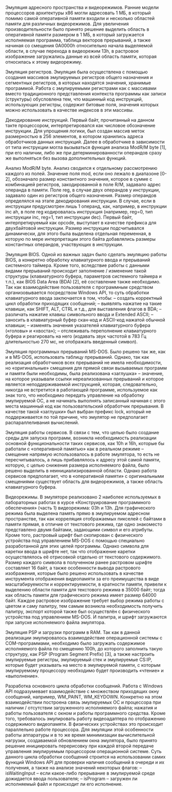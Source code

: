 Эмуляция адресного пространства и видеорежимов.
Ранние модели процессоров архитектуры x86 могли адресовать 1 МБ, в который помимо самой оперативной памяти входили и несколько областей памяти для различных видеорежимов. Для увеличения производительности было 
принято решение выделить область в оперативной памяти размером в 1 МБ, в который загружается исполняемая программа, таблица векторов прерываний, а также начиная со смещения 0A0000h относительно начала выделяемой
области, в случае перехода в видеорежим 13h, в растровое изображение загружались данные из всей область памяти, которая относилась к этому видеорежиму. 

Эмуляция регистров. 
Эмуляция была осуществлена с помощью создания массивов эмулируемых регистров общего назначения и сегментных регистров, в которых находятся значения, хранимые программой. Работа с эмулируемыми регистрами как с 
массивами вместо традиционного представления контекста программы как записи (структуры) обусловлена тем, что машинный код инструкций, использующих регистры, содержит битовые поля, значения которых можно 
использовать в качестве индексов в эти массивы.

Декодирование инструкций. 
Первый байт, прочитанный на данном такте процессором, интерпретировался как числовое обозначение инструкции. Для упрощения логики, был создан массив меток размерностью в 256 элементов, в котором хранились адреса
обработчиков данных инструкций. Далее в обработчике в зависимости от типа инструкции могла вызываться функция анализа ModR/M byte [1], при его наличии, либо же при детерминированности операндов сразу же выполняться
без вызова дополнительных функций. 

Анализ ModR/M byte.
Анализ сводился к отдельному рассмотрению каждого из полей. Значение поля mod, если оно лежало в диапазоне [0-2], обозначало размер константного значения, которое в сумме с комбинацией регистров, закодированной
в поле R/M, задавало адрес операнда в памяти. Поле reg, в случае двух операндов у инструкции, задавало один из регистров общего назначения. Размер операндов определялся на этапе декодирования инструкции. В случае,
если в инструкции предусмотрен лишь 1 операнд, как, например, в инструкции inc ah, в поле reg кодировалась инструкция (например, reg=0, тип инструкции inc, reg=1, тип инструкции dec). Первый байт, интерпретируемый
как opcode, выступает в качестве префикса для двухбайтовой инструкции. Размер инструкции подсчитывался динамически, для этого была выделена отдельная переменная, в которую по мере интерпретации этого байта
добавлялись размеры константных операндов, участвующих в инструкции.

Эмуляция BIOS.
Одной из важных задач было сделать эмуляцию работы BIOS, а конкретно обработку клавиатурного ввода и прерываний системного таймера. Кроме того, вследствие  работы с данными видами прерываний происходит
заполнение / изменение такой структуры (клавиатурного буфера, параметров системного таймера и т.п.), как BIOS Data Area (BDA) [2], её составление также необходимо. Так как взаимодействие пользователя с
программным средством организовывается посредством Windows API, то суть обработки клавиатурного ввода заключается в том, чтобы:
–	создать корректный цикл обработки приходящих сообщений;
–	выявлять нажатие на такие клавиши, как SHIFT, ALT, CTRL и т.д., для выставления флагов в BDA;
–	различать нажатие клавиш символьного ввода и Extended ASCII;
–	заносить в клавиатурный буфер скан-код и ASCII-код нажатой обычной клавиши;
–	изменять значения указателей клавиатурного буфера («головы» и «хвоста»);
–	отслеживать переполнение клавиатурного буфера и реагировать на него (издавать звук частотой в 783 Гц длительностью 270 мс, не отображать введенный символ).

Эмуляция программных прерываний MS-DOS.
Было решено так же, как и в MS-DOS, использовать таблицу прерываний. Однако, так как реализация обработчиков всех прерываний не имела необходимости, но «оригинальные» смещения для прямой связи вызываемых программ
и памяти были необходимы, была реализована «заглушка» – значение, на которое указывали ссылки нереализованных прерываний и которое является неподдерживаемой инструкцией, которая, следовательно, никогда не
встретится в работающей программе, используемое как знак того, что необходимо передать управление на обработку эмулируемой ОС, а не начинать выполнять записанный начиная с этого места машинный код как
пользовательский обработчик прерывания. В качестве такой «заглушки» был выбран префикс lock, который не поддерживается по той причине, что эмулятор не предполагает распараллеливания вычислений. 

Эмуляция работы сервисов. 
В связи с тем, что целью было создание среды для запуска программ, возникла необходимость реализации основной функциональности таких сервисов, как 10h и 16h, которые бы работали с «оперативной памятью» как в
реальном режиме – смещение напрямую использовалось в работе эмулятора, то есть не пересчитывалось, а лишь прибавлялось к адресу этой самой памяти, которую, с целью снижения размера исполняемого файла, было решено
выделить в неинициализированной области. Однако работа сервисов предполагает, что в «оперативной памяти» с оригинальными смещениями существует область для видеорежимов, а также область клавиатурного буфера.

Видеорежимы. 
В эмуляторе реализовано 2 наиболее используемых в лабораторных работах в курсе «Конструирование программного обеспечения» (часть 1) видеорежима: 03h и 13h. Для графического режима была выделена память прямо в
эмулируемом адресном пространстве, так как корреляция отображаемых пикселей с байтами в памяти прямая, в отличие от текстового режима, где одно знакоместо представлено двумя байтами, задающими символ и его атрибуты.
Кроме того, растровый шрифт был скопирован с физического устройства под управлением MS-DOS с помощью специально разработанной для этих целей программы. Однако символа для каретки ввода в шрифте нет, так что
отображение каретки осуществлялось её отрисовкой отдельно от текстового содержимого. Размер каждого символа в полученном ранее растровом шрифте составляет 16 байт, а также особенности вывода растрового изображения,
которые было решено использовать в качестве инструмента отображения видеопамяти за его преимущества в виде масштабируемости и корректируемости, в кратности памяти, привели к выделению области памяти для текстового
режима в 35000 байт; тогда как область памяти для графического режима имеет размер 64000 байт. Каждое  растровое изображение требует выбор режима работы с цветом и саму палитру, тем самым возникла необходимость
получить палитру, экспорт которой также был осуществлён с физического устройства под управлением MS-DOS. И палитра, и шрифт загружаются при запуске исполняемого файла эмулятора.

Эмуляция PSP и загрузки программ в RAM.
Так как в данной реализации эмулировалось взаимодействие операционной системы с COM-программами, необходимо было загружать содержимое исполняемого файла по смещению 100h, до которого заполнить такую структуру,
как PSP (Program Segment Prefix) [3], а также настроить эмулируемые регистры, эмулируемый стек и эмулируемые CS:IP, которые будет указывать на место в эмулируемой памяти, с которым эмулируемому процессору
необходимо будет производить «чтение» и «выполнение».

Разработка основного цикла обработки сообщений. 
Работа с Windows API подразумевает взаимодействие с множеством приходящих окну сообщений, например, WM_PAINT, WM_KEYDOWN. Конкретно на этом взаимодействии построена связь эмулируемых ОС и процессора при 
наличии / отсутствии загруженного исполняемого файла; нажатия и работы пользователя с окном и работы программного средства. Кроме того, требовалось эмулировать работу видеоадаптера по отображению содержимого
видеопамяти. В физических устройствах это происходит параллельно работе процессора. Для эмуляции этой особенности работы аппаратуры и в то же время минимизации вычислительной нагрузки, создаваемой обновлением
окна эмулятора, было принято решение инициировать перерисовку при каждой второй передаче управления эмулируемым процессором операционной системе.
Суть данного цикла обработки сообщений строится на использовании самих функций Windows API для проверки наличия сообщений в очереди и их получения, а также на анализе значений некоторых флагов:
–	isWaitingInput – если какое-либо прерывание в эмулируемой среде дожидается ввода пользователя;
–	isProgram – загружен ли исполняемый файл и происходит ли его исполнение.
